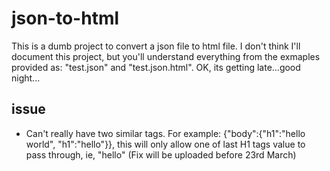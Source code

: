 # json-to-html
This is a dumb project to convert a json file to html file.
I don't think I'll document this project, but you'll understand everything from the exmaples provided as: "test.json" and "test.json.html".
OK, its getting late...good night...

## issue
- Can't really have two similar tags. For example: {"body":{"h1":"hello world", "h1":"hello"}}, this will only allow one of last H1 tags value to pass through, ie, "hello" (Fix will be uploaded before 23rd March)
